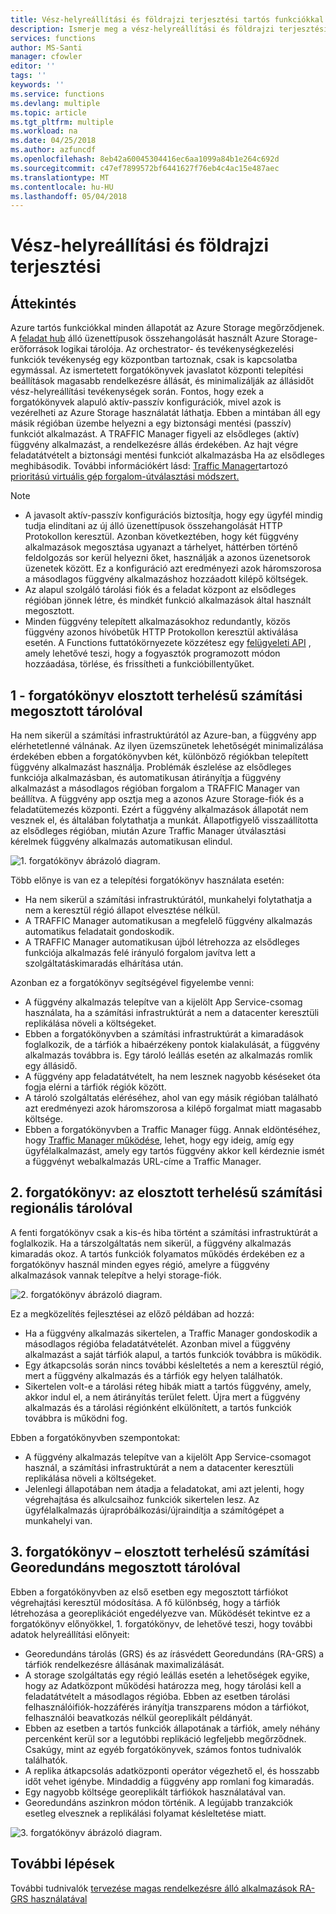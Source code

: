 ```yaml
---
title: Vész-helyreállítási és földrajzi terjesztési tartós funkciókkal – Azure
description: Ismerje meg a vész-helyreállítási és földrajzi terjesztési tartós funkciókkal.
services: functions
author: MS-Santi
manager: cfowler
editor: ''
tags: ''
keywords: ''
ms.service: functions
ms.devlang: multiple
ms.topic: article
ms.tgt_pltfrm: multiple
ms.workload: na
ms.date: 04/25/2018
ms.author: azfuncdf
ms.openlocfilehash: 8eb42a60045304416ec6aa1099a84b1e264c692d
ms.sourcegitcommit: c47ef7899572bf6441627f76eb4c4ac15e487aec
ms.translationtype: MT
ms.contentlocale: hu-HU
ms.lasthandoff: 05/04/2018
---
```

# <a name="disaster-recovery-and-geo-distribution"></a>Vész-helyreállítási és földrajzi terjesztési

## <a name="overview"></a>Áttekintés
Azure tartós funkciókkal minden állapotát az Azure Storage megőrződjenek. A [feladat hub](durable-functions-task-hubs.md) álló üzenettípusok összehangolását használt Azure Storage-erőforrások logikai tárolója. Az orchestrator- és tevékenységkezelési funkciók tevékenység egy központban tartoznak, csak is kapcsolatba egymással.
Az ismertetett forgatókönyvek javaslatot központi telepítési beállítások magasabb rendelkezésre állását, és minimalizálják az állásidőt vész-helyreállítási tevékenységek során.
Fontos, hogy ezek a forgatókönyvek alapuló aktív-passzív konfigurációk, mivel azok is vezérelheti az Azure Storage használatát láthatja. Ebben a mintában áll egy másik régióban üzembe helyezni a egy biztonsági mentési (passzív) funkciót alkalmazást. A TRAFFIC Manager figyeli az elsődleges (aktív) függvény alkalmazást, a rendelkezésre állás érdekében. Az hajt végre feladatátvételt a biztonsági mentési funkciót alkalmazásba Ha az elsődleges meghibásodik. További információkért lásd: [Traffic Manager](https://azure.microsoft.com/services/traffic-manager/)tartozó [prioritású virtuális gép forgalom-útválasztási módszert.](../traffic-manager/traffic-manager-routing-methods.md#a-name--priorityapriority-traffic-routing-method)


>[!NOTE]
>- A javasolt aktív-passzív konfigurációs biztosítja, hogy egy ügyfél mindig tudja elindítani az új álló üzenettípusok összehangolását HTTP Protokollon keresztül. Azonban következtében, hogy két függvény alkalmazások megosztása ugyanazt a tárhelyet, háttérben történő feldolgozás sor kerül helyezni őket, használják a azonos üzenetsorok üzenetek között. Ez a konfiguráció azt eredményezi azok háromszorosa a másodlagos függvény alkalmazáshoz hozzáadott kilépő költségek.
>- Az alapul szolgáló tárolási fiók és a feladat központ az elsődleges régióban jönnek létre, és mindkét funkció alkalmazások által használt megosztott.
>- Minden függvény telepített alkalmazásokhoz redundantly, közös függvény azonos hívóbetűk HTTP Protokollon keresztül aktiválása esetén. A Functions futtatókörnyezete közzétesz egy [felügyeleti API](https://github.com/Azure/azure-functions-host/wiki/Key-management-API) , amely lehetővé teszi, hogy a fogyasztók programozott módon hozzáadása, törlése, és frissítheti a funkcióbillentyűket.

## <a name="scenario-1---load-balanced-compute-with-shared-storage"></a>1 - forgatókönyv elosztott terhelésű számítási megosztott tárolóval
Ha nem sikerül a számítási infrastruktúrától az Azure-ban, a függvény app elérhetetlenné válnának. Az ilyen üzemszünetek lehetőségét minimalizálása érdekében ebben a forgatókönyvben két, különböző régiókban telepített függvény alkalmazást használja. Problémák észlelése az elsődleges funkciója alkalmazásban, és automatikusan átirányítja a függvény alkalmazást a másodlagos régióban forgalom a TRAFFIC Manager van beállítva. A függvény app osztja meg a azonos Azure Storage-fiók és a feladatütemezés központi. Ezért a függvény alkalmazások állapotát nem vesznek el, és általában folytathatja a munkát. Állapotfigyelő visszaállította az elsődleges régióban, miután Azure Traffic Manager útválasztási kérelmek függvény alkalmazás automatikusan elindul.


![1. forgatókönyv ábrázoló diagram.](media/durable-functions-disaster-recovery-geo-distribution/durable-functions-geo-scenario01.png)

Több előnye is van ez a telepítési forgatókönyv használata esetén:
- Ha nem sikerül a számítási infrastruktúrától, munkahelyi folytathatja a nem a keresztül régió állapot elvesztése nélkül.
- A TRAFFIC Manager automatikusan a megfelelő függvény alkalmazás automatikus feladatait gondoskodik.
- A TRAFFIC Manager automatikusan újból létrehozza az elsődleges funkciója alkalmazás felé irányuló forgalom javítva lett a szolgáltatáskimaradás elhárítása után.

Azonban ez a forgatókönyv segítségével figyelembe venni:
- A függvény alkalmazás telepítve van a kijelölt App Service-csomag használata, ha a számítási infrastruktúrát a nem a datacenter keresztüli replikálása növeli a költségeket.
- Ebben a forgatókönyvben a számítási infrastruktúrát a kimaradások foglalkozik, de a tárfiók a hibaérzékeny pontok kialakulását, a függvény alkalmazás továbbra is. Egy tároló leállás esetén az alkalmazás romlik egy állásidő.
- A függvény app feladatátvételt, ha nem lesznek nagyobb késéseket óta fogja elérni a tárfiók régiók között.
- A tároló szolgáltatás eléréséhez, ahol van egy másik régióban található azt eredményezi azok háromszorosa a kilépő forgalmat miatt magasabb költsége.
- Ebben a forgatókönyvben a Traffic Manager függ. Annak eldöntéséhez, hogy [Traffic Manager működése](../traffic-manager/traffic-manager-overview.md#how-traffic-manager-works), lehet, hogy egy ideig, amíg egy ügyfélalkalmazást, amely egy tartós függvény akkor kell kérdeznie ismét a függvényt webalkalmazás URL-címe a Traffic Manager. 


## <a name="scenario-2---load-balanced-compute-with-regional-storage"></a>2. forgatókönyv: az elosztott terhelésű számítási regionális tárolóval
A fenti forgatókönyv csak a kis-és hiba történt a számítási infrastruktúrát a foglalkozik. Ha a társzolgáltatás nem sikerül, a függvény alkalmazás kimaradás okoz.
A tartós funkciók folyamatos működés érdekében ez a forgatókönyv használ minden egyes régió, amelyre a függvény alkalmazások vannak telepítve a helyi storage-fiók.

![2. forgatókönyv ábrázoló diagram.](media/durable-functions-disaster-recovery-geo-distribution/durable-functions-geo-scenario02.png)

Ez a megközelítés fejlesztései az előző példában ad hozzá:
- Ha a függvény alkalmazás sikertelen, a Traffic Manager gondoskodik a másodlagos régióba feladatátvételét. Azonban mivel a függvény alkalmazást a saját tárfiók alapul, a tartós funkciók továbbra is működik.
- Egy átkapcsolás során nincs további késleltetés a nem a keresztül régió, mert a függvény alkalmazás és a tárfiók egy helyen találhatók.
- Sikertelen volt-e a tárolási réteg hibák miatt a tartós függvény, amely, akkor indul el, a nem átirányítás terület felett. Újra mert a függvény alkalmazás és a tárolási régiónként elkülönített, a tartós funkciók továbbra is működni fog.
 
Ebben a forgatókönyvben szempontokat:
- A függvény alkalmazás telepítve van a kijelölt App Service-csomagot használ, a számítási infrastruktúrát a nem a datacenter keresztüli replikálása növeli a költségeket.
- Jelenlegi állapotában nem átadja a feladatokat, ami azt jelenti, hogy végrehajtása és alkulcsaihoz funkciók sikertelen lesz. Az ügyfélalkalmazás újrapróbálkozási/újraindítja a számítógépet a munkahelyi van.

## <a name="scenario-3---load-balanced-compute-with-grs-shared-storage"></a>3. forgatókönyv – elosztott terhelésű számítási Georedundáns megosztott tárolóval
Ebben a forgatókönyvben az első esetben egy megosztott tárfiókot végrehajtási keresztül módosítása. A fő különbség, hogy a tárfiók létrehozása a georeplikációt engedélyezve van.
Működését tekintve ez a forgatókönyv előnyökkel, 1. forgatókönyv, de lehetővé teszi, hogy további adatok helyreállítási előnyeit:
- Georedundáns tárolás (GRS) és az írásvédett Georedundáns (RA-GRS) a tárfiók rendelkezésre állásának maximalizálását.
- A storage szolgáltatás egy régió leállás esetén a lehetőségek egyike, hogy az Adatközpont működési határozza meg, hogy tárolási kell a feladatátvételt a másodlagos régióba. Ebben az esetben tárolási felhasználóifiók-hozzáférés irányítja transzparens módon a tárfiókot, felhasználói beavatkozás nélkül georeplikált példányát.
- Ebben az esetben a tartós funkciók állapotának a tárfiók, amely néhány percenként kerül sor a legutóbbi replikáció legfeljebb megőrződnek.
Csakúgy, mint az egyéb forgatókönyvek, számos fontos tudnivalók találhatók.
- A replika átkapcsolás adatközponti operátor végezhető el, és hosszabb időt vehet igénybe. Mindaddig a függvény app romlani fog kimaradás.
- Egy nagyobb költsége georeplikált tárfiókok használatával van.
- Georedundáns aszinkron módon történik. A legújabb tranzakciók esetleg elvesznek a replikálási folyamat késleltetése miatt.

![3. forgatókönyv ábrázoló diagram.](media/durable-functions-disaster-recovery-geo-distribution/durable-functions-geo-scenario03.png)


## <a name="next-steps"></a>További lépések

További tudnivalók [tervezése magas rendelkezésre álló alkalmazások RA-GRS használatával](../storage/common/storage-designing-ha-apps-with-ragrs.md)
